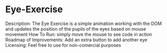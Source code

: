 # Eye-Exercise
Description: The Eye Exercise is a simple animation working with the DOM and updates the position of the pupils of the eyes based on mouse movement
How To Run: simply move the mouse to see code in action
Roadmap of Improvements: Add an extra button to add another eye
Licensing: Feel free to use for non-comercial purposes
